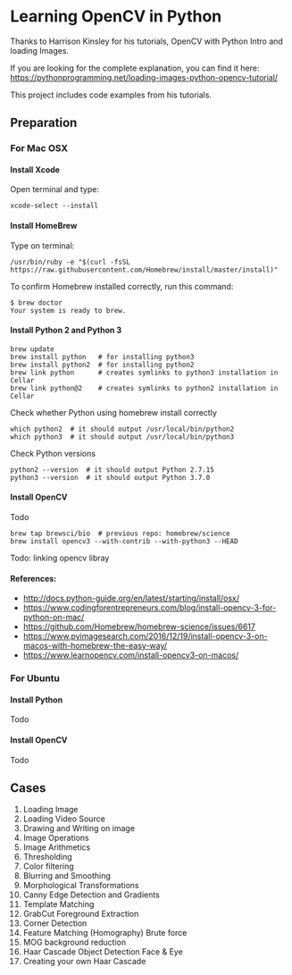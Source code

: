 # Learning OpenCV in Python
Thanks to Harrison Kinsley for his tutorials, OpenCV with Python Intro and loading Images.  

If you are looking for the complete explanation, you can find it here: https://pythonprogramming.net/loading-images-python-opencv-tutorial/

This project includes code examples from his tutorials.

## Preparation
### For Mac OSX
#### Install Xcode
Open terminal and type:
```
xcode-select --install
```

#### Install HomeBrew
Type on terminal:
```
/usr/bin/ruby -e "$(curl -fsSL https://raw.githubusercontent.com/Homebrew/install/master/install)"
```

To confirm Homebrew installed correctly, run this command:
```
$ brew doctor
Your system is ready to brew.
```

#### Install Python 2 and Python 3
```
brew update
brew install python   # for installing python3
brew install python2  # for installing python2
brew link python      # creates symlinks to python3 installation in Cellar
brew link python@2    # creates symlinks to python2 installation in Cellar
```

Check whether Python using homebrew install correctly
```
which python2  # it should output /usr/local/bin/python2
which python3  # it should output /usr/local/bin/python3
```

Check Python versions
```
python2 --version  # it should output Python 2.7.15
python3 --version  # it should output Python 3.7.0
```

#### Install OpenCV
Todo
```
brew tap brewsci/bio  # previous repo: homebrew/science
brew install opencv3 --with-contrib --with-python3 --HEAD
```
Todo: linking opencv libray


#### References:
* http://docs.python-guide.org/en/latest/starting/install/osx/
* https://www.codingforentrepreneurs.com/blog/install-opencv-3-for-python-on-mac/
* https://github.com/Homebrew/homebrew-science/issues/6617
* https://www.pyimagesearch.com/2016/12/19/install-opencv-3-on-macos-with-homebrew-the-easy-way/
* https://www.learnopencv.com/install-opencv3-on-macos/

### For Ubuntu
#### Install Python
Todo
#### Install OpenCV
Todo

## Cases
1. Loading Image
1. Loading Video Source
1. Drawing and Writing on image 
1. Image Operations
1. Image Arithmetics
1. Thresholding
1. Color filtering
1. Blurring and Smoothing
1. Morphological Transformations
1. Canny Edge Detection and Gradients
1. Template Matching
1. GrabCut Foreground Extraction
1. Corner Detection
1. Feature Matching (Homography) Brute force
1. MOG background reduction
1. Haar Cascade Object Detection Face & Eye
1. Creating your own Haar Cascade
